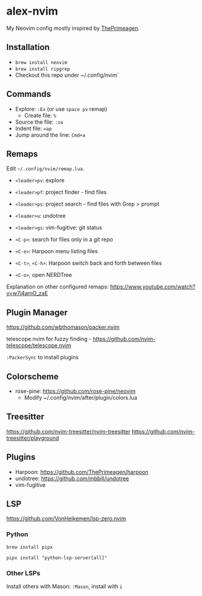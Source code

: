 # alex-nvim

My Neovim config mostly inspired by [ThePrimeagen](https://www.youtube.com/watch?v=w7i4amO_zaE).

## Installation

- `brew install neovim`
- `brew install ripgrep`
- Checkout this repo under ~/.config/nvim`

## Commands

- Explore: `:Ex` (or use `space pv` remap)
	- Create file: `%`
- Source the file: `:so`
- Indent file: `=ap`
- Jump around the line: `Cmd+a`

## Remaps

Edit `~/.config/nvim/remap.lua`.

- `<leader>pv`: explore
- `<leader>pf`: project finder - find files
- `<leader>ps`: project search - find files with Grep > prompt
- `<leader>u`: undotree
- `<leader>gs`: vim-fugitive: git status

- `<C-p>`: search for files only in a git repo
- `<C-e>`: Harpoon menu listing files
- `<C-t>`, `<C-h>`: Harpoon switch back and forth between files
- `<C-o>`, open NERDTree

Explanation on other configured remaps: https://www.youtube.com/watch?v=w7i4amO_zaE

## Plugin Manager

https://github.com/wbthomason/packer.nvim

telescope.nvim for fuzzy finding - https://github.com/nvim-telescope/telescope.nvim

`:PackerSync` to install plugins

## Colorscheme

- rose-pine: https://github.com/rose-pine/neovim
	- Modify ~/.config/nvim/after/plugin/colors.lua

## Treesitter

https://github.com/nvim-treesitter/nvim-treesitter
https://github.com/nvim-treesitter/playground

## Plugins

- Harpoon: https://github.com/ThePrimeagen/harpoon
- undotree: https://github.com/mbbill/undotree
- vim-fugitive

## LSP

https://github.com/VonHeikemen/lsp-zero.nvim

### Python

```
brew install pipx

pipx install "python-lsp-server[all]"
```

### Other LSPs

Install others with Mason: `:Mason`, install with `i`
